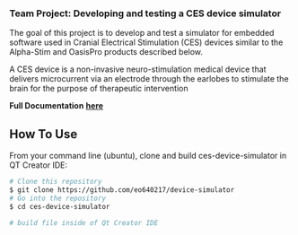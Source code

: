 ### Team Project: Developing and testing a CES device simulator

The goal of this project is to develop and test a simulator for embedded software used in Cranial 
Electrical Stimulation (CES) devices similar to the Alpha-Stim and OasisPro products described 
below.  
 
A CES device is a non-invasive neuro-stimulation medical device that delivers microcurrent via 
an electrode through the earlobes to stimulate the brain for the purpose of therapeutic 
intervention

**Full Documentation** **[here](https://drive.google.com/file/d/1BFUtsFfr_YjTBYcObUrNfKLs83SF2fAu/view?usp=sharing)**

## How To Use 

From your command line (ubuntu), clone and build ces-device-simulator in QT Creator IDE:

```bash
# Clone this repository
$ git clone https://github.com/eo640217/device-simulator
# Go into the repository
$ cd ces-device-simulator

# build file inside of Qt Creator IDE
```
